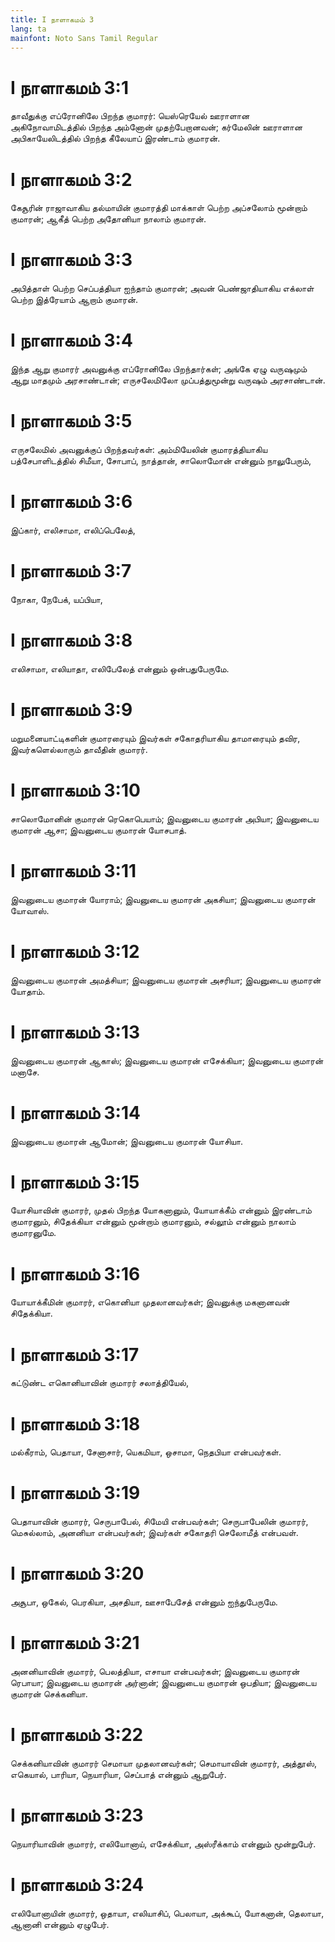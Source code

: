 ```yaml
---
title: I நாளாகமம் 3
lang: ta
mainfont: Noto Sans Tamil Regular
---
```


# I நாளாகமம் 3:1

தாவீதுக்கு எப்ரோனிலே பிறந்த குமாரர்: யெஸ்ரெயேல் ஊராளான அகிநோவாமிடத்தில் பிறந்த அம்னோன் முதற்பேறானவன்; கர்மேலின் ஊராளான அபிகாயேலிடத்தில் பிறந்த கீலேயாப் இரண்டாம் குமாரன்.

# I நாளாகமம் 3:2

கேசூரின் ராஜாவாகிய தல்மாயின் குமாரத்தி மாக்காள் பெற்ற அப்சலோம் மூன்றாம் குமாரன்; ஆகீத் பெற்ற அதோனியா நாலாம் குமாரன்.

# I நாளாகமம் 3:3

அபித்தாள் பெற்ற செப்பத்தியா ஐந்தாம் குமாரன்; அவன் பெண்ஜாதியாகிய எக்லாள் பெற்ற இத்ரேயாம் ஆறாம் குமாரன்.

# I நாளாகமம் 3:4

இந்த ஆறு குமாரர் அவனுக்கு எப்ரோனிலே பிறந்தார்கள்; அங்கே ஏழு வருஷமும் ஆறு மாதமும் அரசாண்டான்; எருசலேமிலோ முப்பத்துமூன்று வருஷம் அரசாண்டான்.

# I நாளாகமம் 3:5

எருசலேமில் அவனுக்குப் பிறந்தவர்கள்: அம்மியேலின் குமாரத்தியாகிய பத்சேபாளிடத்தில் சிமீயா, சோபாப், நாத்தான், சாலொமோன் என்னும் நாலுபேரும்,

# I நாளாகமம் 3:6

இப்கார், எலிசாமா, எலிப்பெலேத்,

# I நாளாகமம் 3:7

நோகா, நேபேக், யப்பியா,

# I நாளாகமம் 3:8

எலிசாமா, எலியாதா, எலிபேலேத் என்னும் ஒன்பதுபேருமே.

# I நாளாகமம் 3:9

மறுமனையாட்டிகளின் குமாரரையும் இவர்கள் சகோதரியாகிய தாமாரையும் தவிர, இவர்களெல்லாரும் தாவீதின் குமாரர்.

# I நாளாகமம் 3:10

சாலொமோனின் குமாரன் ரெகொபெயாம்; இவனுடைய குமாரன் அபியா; இவனுடைய குமாரன் ஆசா; இவனுடைய குமாரன் யோசபாத்.

# I நாளாகமம் 3:11

இவனுடைய குமாரன் யோராம்; இவனுடைய குமாரன் அகசியா; இவனுடைய குமாரன் யோவாஸ்.

# I நாளாகமம் 3:12

இவனுடைய குமாரன் அமத்சியா; இவனுடைய குமாரன் அசரியா; இவனுடைய குமாரன் யோதாம்.

# I நாளாகமம் 3:13

இவனுடைய குமாரன் ஆகாஸ்; இவனுடைய குமாரன் எசேக்கியா; இவனுடைய குமாரன் மனாசே.

# I நாளாகமம் 3:14

இவனுடைய குமாரன் ஆமோன்; இவனுடைய குமாரன் யோசியா.

# I நாளாகமம் 3:15

யோசியாவின் குமாரர், முதல் பிறந்த யோகனானும், யோயாக்கீம் என்னும் இரண்டாம் குமாரனும், சிதேக்கியா என்னும் மூன்றாம் குமாரனும், சல்லூம் என்னும் நாலாம் குமாரனுமே.

# I நாளாகமம் 3:16

யோயாக்கீமின் குமாரர், எகொனியா முதலானவர்கள்; இவனுக்கு மகனானவன் சிதேக்கியா.

# I நாளாகமம் 3:17

கட்டுண்ட எகொனியாவின் குமாரர் சலாத்தியேல்,

# I நாளாகமம் 3:18

மல்கீராம், பெதாயா, சேனாசார், யெகமியா, ஒசாமா, நெதபியா என்பவர்கள்.

# I நாளாகமம் 3:19

பெதாயாவின் குமாரர், செருபாபேல், சிமேயி என்பவர்கள்; செருபாபேலின் குமாரர், மெசுல்லாம், அனனியா என்பவர்கள்; இவர்கள் சகோதரி செலோமீத் என்பவள்.

# I நாளாகமம் 3:20

அசூபா, ஒகேல், பெரகியா, அசதியா, ஊசாபேசேத் என்னும் ஐந்துபேருமே.

# I நாளாகமம் 3:21

அனனியாவின் குமாரர், பெலத்தியா, எசாயா என்பவர்கள்; இவனுடைய குமாரன் ரெபாயா; இவனுடைய குமாரன் அர்னான்; இவனுடைய குமாரன் ஒபதியா; இவனுடைய குமாரன் செக்கனியா.

# I நாளாகமம் 3:22

செக்கனியாவின் குமாரர் செமாயா முதலானவர்கள்; செமாயாவின் குமாரர், அத்தூஸ், எகெயால், பாரியா, நெயாரியா, செப்பாத் என்னும் ஆறுபேர்.

# I நாளாகமம் 3:23

நெயாரியாவின் குமாரர், எலியோனாய், எசேக்கியா, அஸ்ரீக்காம் என்னும் மூன்றுபேர்.

# I நாளாகமம் 3:24

எலியோனாயின் குமாரர், ஒதாயா, எலியாசிப், பெலாயா, அக்கூப், யோகனான், தெலாயா, ஆனானி என்னும் ஏழுபேர்.

